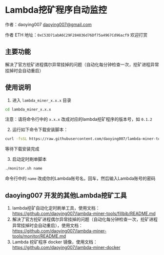 # Lambda挖矿程序自动监控

作者：daoying007 <daoying007@gmail.com>

作者 ETH 地址：`0xC53D71abA6C29F284836d76Df75a4967Cd96acf9` 欢迎打赏

## 主要功能
解决了官方挖矿进程偶尔异常挂掉的问题（自动化每分钟检查一次，挖矿进程异常挂掉时会自动重启）


## 使用说明

1. 进入 `lambda_miner_x.x.x` 目录
```bash
cd lambda_miner_x.x.x
```
注意：请将命令行中的 `x.x.x` 改成对应的lambda挖矿程序的版本号，如 `0.1.2`

2. 运行如下命令下载安装脚本：
```bash
curl -fsSL https://raw.githubusercontent.com/daoying007/lambda-miner-tools/master/monitor/install.sh | bash
```
等待下载安装完成


3. 启动定时刷单脚本
```bash
./monitor.sh name
```
命令行中的 `name` 改成你的Lambda账号名，回车，然后输入Lambda账号的密码


## daoying007 开发的其他Lambda挖矿工具

1. lambda挖矿自动化定时刷单工具，使用文档：https://github.com/daoying007/lambda-miner-tools/fillbib/README.md
2. 解决了官方挖矿进程偶尔异常挂掉的问题（自动化每分钟检查一次，挖矿进程异常挂掉时会自动重启），使用文档：https://github.com/daoying007/lambda-miner-tools/monitor/README.md
3. Lambda 挖矿程序 docker 镜像，使用文档：https://github.com/daoying007/lambda-miner-docker